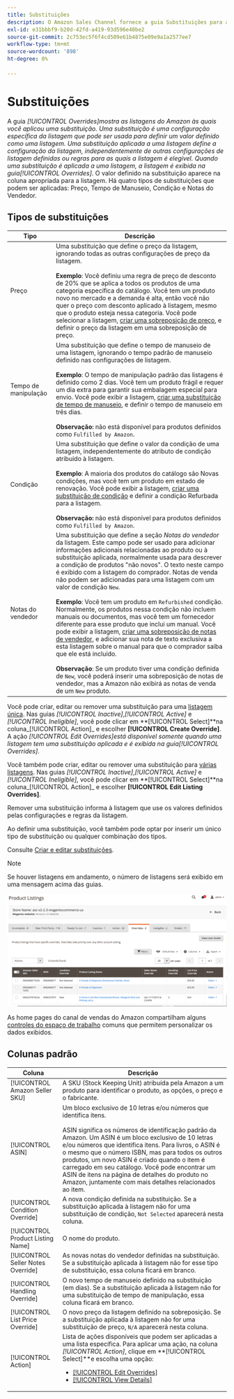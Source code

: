 ```yaml
---
title: Substituições
description: O Amazon Sales Channel fornece a guia Substituições para ajudar a identificar e gerenciar a forma como você está aplicando substituições nas listas do Amazon.
exl-id: e31bbbf9-b20d-42fd-a419-93d596e40be2
source-git-commit: 2c753ec5f6f4cd509e61b4875e09e9a1a2577ee7
workflow-type: tm+mt
source-wordcount: '898'
ht-degree: 0%

---
```


# Substituições

A guia _[!UICONTROL Overrides]_mostra as listagens do Amazon às quais você aplicou uma substituição. Uma substituição é uma configuração específica da listagem que pode ser usada para definir um valor definido como uma listagem. Uma substituição aplicada a uma listagem define a configuração da listagem, independentemente de outras configurações de listagem definidas ou regras para as quais a listagem é elegível. Quando uma substituição é aplicada a uma listagem, a listagem é exibida na guia_[!UICONTROL Overrides]_. O valor definido na substituição aparece na coluna apropriada para a listagem. Há quatro tipos de substituições que podem ser aplicadas: Preço, Tempo de Manuseio, Condição e Notas do Vendedor.

## Tipos de substituições

| Tipo | Descrição |
|---|---|
| Preço | Uma substituição que define o preço da listagem, ignorando todas as outras configurações de preço da listagem. <br><br>**Exemplo**: Você definiu uma regra de preço de desconto de 20% que se aplica a todos os produtos de uma categoria específica do catálogo. Você tem um produto novo no mercado e a demanda é alta, então você não quer o preço com desconto aplicado à listagem, mesmo que o produto esteja nessa categoria. Você pode selecionar a listagem, [criar uma sobreposição de preço](./creating-editing-overrides.md#edit-override-single-listing), e definir o preço da listagem em uma sobreposição de preço. |
| Tempo de manipulação | Uma substituição que define o tempo de manuseio de uma listagem, ignorando o tempo padrão de manuseio definido nas configurações de listagem.<br><br>**Exemplo**: O tempo de manipulação padrão das listagens é definido como 2 dias. Você tem um produto frágil e requer um dia extra para garantir sua embalagem especial para envio. Você pode exibir a listagem, [criar uma substituição de tempo de manuseio](./creating-editing-overrides.md#edit-override-single-listing), e definir o tempo de manuseio em três dias.<br><br>**Observação:** não está disponível para produtos definidos como  `Fulfilled by Amazon`. |
| Condição | Uma substituição que define o valor da condição de uma listagem, independentemente do atributo de condição atribuído à listagem.<br><br>**Exemplo**: A maioria dos produtos do catálogo são Novas condições, mas você tem um produto em estado de renovação. Você pode exibir a listagem, [criar uma substituição de condição](./creating-editing-overrides.md#edit-override-single-listing) e definir a condição Refurbada para a listagem.<br><br>**Observação:** não está disponível para produtos definidos como  `Fulfilled by Amazon`. |
| Notas do vendedor | Uma substituição que define a seção _Notas do vendedor_ da listagem. Este campo pode ser usado para adicionar informações adicionais relacionadas ao produto ou à substituição aplicada, normalmente usada para descrever a condição de produtos &quot;não novos&quot;. O texto neste campo é exibido com a listagem do comprador. Notas de venda não podem ser adicionadas para uma listagem com um valor de condição `New`. <br><br>**Exemplo**: Você tem um produto em  `Refurbished` condição. Normalmente, os produtos nessa condição não incluem manuais ou documentos, mas você tem um fornecedor diferente para esse produto que inclui um manual. Você pode exibir a listagem, [criar uma sobreposição de notas de vendedor](./creating-editing-overrides.md#edit-override-single-listing), e adicionar sua nota de texto exclusiva a esta listagem sobre o manual para que o comprador saiba que ele está incluído.<br><br>**Observação**: Se um produto tiver uma condição definida de  `New`, você poderá inserir uma sobreposição de notas de vendedor, mas a Amazon não exibirá as notas de venda de um  `New` produto. |

Você pode criar, editar ou remover uma substituição para uma [listagem única](./creating-editing-overrides.md#edit-override-single-listing). Nas guias _[!UICONTROL Inactive]_,_[!UICONTROL Active]_ e _[!UICONTROL Ineligible]_, você pode clicar em **[!UICONTROL Select]**na coluna_[!UICONTROL Action]_ e escolher **[!UICONTROL Create Override]**. A ação _[!UICONTROL Edit Overrides]_está disponível somente quando uma listagem tem uma substituição aplicada e é exibida na guia_[!UICONTROL Overrides]_.

Você também pode criar, editar ou remover uma substituição para [várias listagens](./creating-editing-overrides.md#edit-override-multiple-listings). Nas guias _[!UICONTROL Inactive]_,_[!UICONTROL Active]_ e _[!UICONTROL Ineligible]_, você pode clicar em **[!UICONTROL Select]**na coluna_[!UICONTROL Action]_ e escolher **[!UICONTROL Edit Listing Overrides]**.

Remover uma substituição informa à listagem que use os valores definidos pelas configurações e regras da listagem.

Ao definir uma substituição, você também pode optar por inserir um único tipo de substituição ou qualquer combinação dos tipos.

Consulte [Criar e editar substituições](./creating-editing-overrides.md).

>[!NOTE]
>
>Se houver listagens em andamento, o número de listagens será exibido em uma mensagem acima das guias.

![Guia Substituições](assets/amazon-overrides.png)

As home pages do canal de vendas do Amazon compartilham alguns [controles do espaço de trabalho](./workspace-controls.md) comuns que permitem personalizar os dados exibidos.

## Colunas padrão

| Coluna | Descrição |
|---|---|
| [!UICONTROL Amazon Seller SKU] | A SKU (Stock Keeping Unit) atribuída pela Amazon a um produto para identificar o produto, as opções, o preço e o fabricante. |
| [!UICONTROL ASIN] | Um bloco exclusivo de 10 letras e/ou números que identifica itens.<br><br>ASIN significa os números de identificação padrão da Amazon. Um ASIN é um bloco exclusivo de 10 letras e/ou números que identifica itens. Para livros, o ASIN é o mesmo que o número ISBN, mas para todos os outros produtos, um novo ASIN é criado quando o item é carregado em seu catálogo. Você pode encontrar um ASIN de itens na página de detalhes do produto no Amazon, juntamente com mais detalhes relacionados ao item. |
| [!UICONTROL Condition Override] | A nova condição definida na substituição. Se a substituição aplicada à listagem não for uma substituição de condição, `Not Selected` aparecerá nesta coluna. |
| [!UICONTROL Product Listing Name] | O nome do produto. |
| [!UICONTROL Seller Notes Override] | As novas notas do vendedor definidas na substituição. Se a substituição aplicada à listagem não for esse tipo de substituição, essa coluna ficará em branco. |
| [!UICONTROL Handling Override] | O novo tempo de manuseio definido na substituição (em dias). Se a substituição aplicada à listagem não for uma substituição de tempo de manipulação, essa coluna ficará em branco. |
| [!UICONTROL List Price Override] | O novo preço da listagem definido na sobreposição. Se a substituição aplicada à listagem não for uma substituição de preço, `N/A` aparecerá nesta coluna. |
| [!UICONTROL Action] | Lista de ações disponíveis que podem ser aplicadas a uma lista específica. Para aplicar uma ação, na coluna _[!UICONTROL Action]_, clique em **[!UICONTROL Select]**e escolha uma opção:<ul><li>[[!UICONTROL Edit Overrides]](./creating-editing-overrides.md#edit-override-single-listing)</li><li>[[!UICONTROL View Details]](./product-listing-details.md)</li></ul> |
